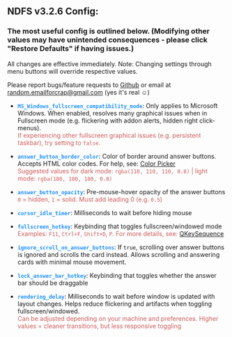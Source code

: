 ## NDFS v3.2.6 Config:
### The most useful config is outlined below. (Modifying other values may have unintended consequences - please click "Restore Defaults" if having issues.)  

All changes are effective immediately. Note: Changing settings through menu buttons will override respective values.  

Please report bugs/feature requests to [Github](https://github.com/Quip13/No-Distractions-Full-Screen/issues) or email at random.emailforcrap@gmail.com (yes it's real &#9786;)  


-  <span style="color:dodgerblue">**`MS_Windows_fullscreen_compatibility_mode`**</span>:
  Only applies to Microsoft Windows. When enabled, resolves many graphical issues when in Fullscreen mode (e.g. flickering with addon alerts, hidden right click-menus).  
  <span style="color:indianred">If experiencing other fullscreen graphical issues (e.g. persistent taskbar), try setting to `false`.</span>

-  <span style="color:dodgerblue">**`answer_button_border_color`**</span>: Color of border around answer buttons. Accepts HTML color codes. For help, see: [Color Picker](https://www.hexcolortool.com/#6e6e6e,0.8)  
  <span style="color:indianred">Suggested values for dark mode: `rgba(110, 110, 110, 0.8)` | light mode: `rgba(180, 180, 180, 0.8)`</span>

-  <span style="color:dodgerblue">**`answer_button_opacity`**</span>: Pre-mouse-hover opacity of the answer buttons  
  <span style="color:indianred">`0` = hidden, `1` = solid. Must add leading 0 (e.g. `0.5`)</span>

-  <span style="color:dodgerblue">**`cursor_idle_timer`**</span>: Milliseconds to wait before hiding mouse

-  <span style="color:dodgerblue">**`fullscreen_hotkey`**</span>: Keybinding that toggles fullscreen/windowed mode  
  <span style="color:indianred">Examples:  `F11`,  `Ctrl+F`,  `Shift+D`,  `P`. For more details, see: [QKeySequence](https://doc.qt.io/qtforpython/PySide2/QtGui/QKeySequence.html?highlight=qkeysequence#PySide2.QtGui.QKeySequence)</span>

-  <span style="color:dodgerblue">**`ignore_scroll_on_answer_buttons`**</span>: If `true`, scrolling over answer buttons is ignored and scrolls the card instead. Allows scrolling and answering cards with minimal mouse movement.

-  <span style="color:dodgerblue">**`lock_answer_bar_hotkey`**</span>: Keybinding that toggles whether the answer bar should be draggable  

-  <span style="color:dodgerblue">**`rendering_delay`**</span>: Milliseconds to wait before window is updated with layout changes. Helps reduce flickering and artifacts when toggling fullscreen/windowed.  
  <span style="color:indianred">Can be adjusted depending on your machine and preferences. Higher values = cleaner transitions, but less responsive toggling</span>